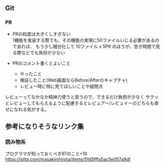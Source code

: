 ## Git

### PR

- PRの粒度は大きくしすぎない  
1機能を実装する際でも、その機能の実現に50ファイルいじる必要があるのであれば、
もう少し細分化して 10ファイル x 5PR のほうが、空き時間で見る際などでも負担が少ない

- PRのコメント書くとよいこと
  - やったこと
   - 検証したこと(Web画面ならBefore/Afterのキャプチャ)
   - レビュー時に特に見てほしいことや疑問点

レビューってなかなか精神力使うと思うので、できるだけ負担が少なく
サクッとレビューしてもらえるように配慮するとレビュアー/レビュイーのどちらも幸せになれる気がする。

## 参考になりそうなリンク集

### 読み物系

プログラマが知っておくべき97のこと+10
https://qiita.com/masakinihirota/items/5fd5fffa5ac5e057a9df
